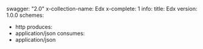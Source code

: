 swagger: "2.0"
x-collection-name: Edx
x-complete: 1
info:
  title: Edx
  version: 1.0.0
schemes:
- http
produces:
- application/json
consumes:
- application/json
